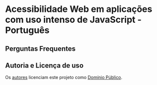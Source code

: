 # Acessibilidade Web em aplicações com uso intenso de JavaScript - Português

## Perguntas Frequentes

## Autoria e Licença de uso

Os [autores](humans.txt) licenciam este projeto como [Domínio Público](LICENSE). 